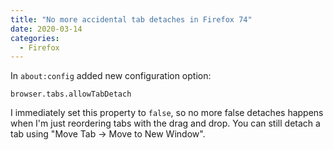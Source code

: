 ```yaml
---
title: "No more accidental tab detaches in Firefox 74"
date: 2020-03-14
categories:
  - Firefox
---
```


In `about:config` added new configuration option:

```
browser.tabs.allowTabDetach
```

I immediately set this property to `false`, so no more false detaches happens when I'm just reordering tabs with the drag and drop. You can still detach a tab using "Move Tab -> Move to New Window".
